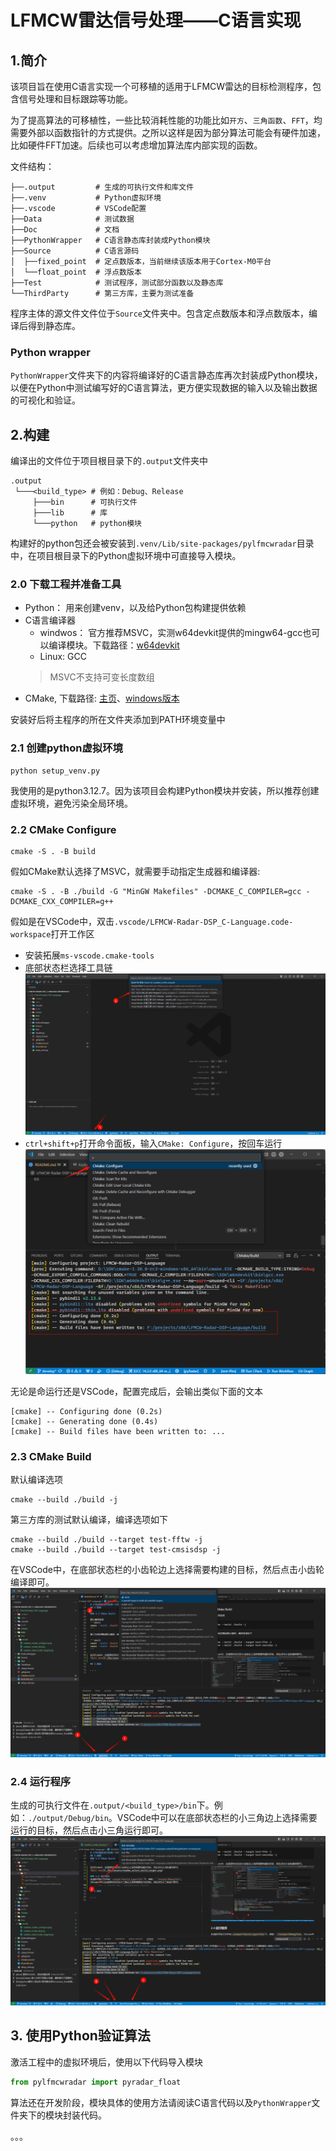 # LFMCW雷达信号处理——C语言实现

## 1.简介

该项目旨在使用C语言实现一个可移植的适用于LFMCW雷达的目标检测程序，包含信号处理和目标跟踪等功能。

为了提高算法的可移植性，一些比较消耗性能的功能比如`开方`、`三角函数`、`FFT`，均需要外部以函数指针的方式提供。之所以这样是因为部分算法可能会有硬件加速，比如硬件FFT加速。后续也可以考虑增加算法库内部实现的函数。


文件结构：
```
├──.output         # 生成的可执行文件和库文件
├──.venv           # Python虚拟环境
├──.vscode         # VSCode配置
├──Data            # 测试数据
├──Doc             # 文档
├──PythonWrapper   # C语言静态库封装成Python模块
├──Source          # C语言源码
│  ├──fixed_point  # 定点数版本，当前继续该版本用于Cortex-M0平台
│  └──float_point  # 浮点数版本
├──Test            # 测试程序，测试部分函数以及静态库
└──ThirdParty      # 第三方库，主要为测试准备
```

程序主体的源文件文件位于`Source`文件夹中。包含定点数版本和浮点数版本，编译后得到静态库。

### Python wrapper

`PythonWrapper`文件夹下的内容将编译好的C语言静态库再次封装成Python模块，以便在Python中测试编写好的C语言算法，更方便实现数据的输入以及输出数据的可视化和验证。


## 2.构建

编译出的文件位于项目根目录下的`.output`文件夹中
```
.output
 └───<build_type> # 例如：Debug、Release
     ├───bin      # 可执行文件
     ├───lib      # 库
     └───python   # python模块
```

构建好的python包还会被安装到`.venv/Lib/site-packages/pylfmcwradar`目录中，在项目根目录下的Python虚拟环境中可直接导入模块。

### 2.0 下载工程并准备工具

- Python： 用来创建venv，以及给Python包构建提供依赖
- C语言编译器
  + windwos： 官方推荐MSVC，实测w64devkit提供的mingw64-gcc也可以编译模块。下载路径：[w64devkit](https://github.com/skeeto/w64devkit/releases/download/v2.0.0/w64devkit-x64-2.0.0.exe)
  + Linux: GCC
  > MSVC不支持可变长度数组
- CMake, 下载路径: [主页](https://cmake.org/download/)、[windows版本](https://github.com/Kitware/CMake/releases/download/v3.31.0-rc2/cmake-3.31.0-rc2-windows-x86_64.msi)

安装好后将主程序的所在文件夹添加到PATH环境变量中

### 2.1 创建python虚拟环境

```shell
python setup_venv.py
```

我使用的是python3.12.7。因为该项目会构建Python模块并安装，所以推荐创建虚拟环境，避免污染全局环境。


### 2.2 CMake Configure

```shell
cmake -S . -B build
```
假如CMake默认选择了MSVC，就需要手动指定生成器和编译器:
```shell
cmake -S . -B ./build -G "MinGW Makefiles" -DCMAKE_C_COMPILER=gcc -DCMAKE_CXX_COMPILER=g++
```

假如是在VSCode中，双击`.vscode/LFMCW-Radar-DSP_C-Language.code-workspace`打开工作区
- 安装拓展`ms-vscode.cmake-tools`
- 底部状态栏选择工具链
  ![alt text](./Doc/assets/readme_cmake_kit.png)
- `ctrl+shift+p`打开命令面板，输入`CMake: Configure`，按回车运行
  ![alt text](./Doc/assets/readme_cmake_configure.png)

无论是命运行还是VSCode，配置完成后，会输出类似下面的文本
```
[cmake] -- Configuring done (0.2s)
[cmake] -- Generating done (0.4s)
[cmake] -- Build files have been written to: ...
```

### 2.3 CMake Build

默认编译选项
```shell
cmake --build ./build -j
```

第三方库的测试默认编译，编译选项如下

```shell
cmake --build ./build --target test-fftw -j
cmake --build ./build --target test-cmsisdsp -j
```

在VSCode中，在底部状态栏的小齿轮边上选择需要构建的目标，然后点击小齿轮编译即可。
![alt text](./Doc/assets/readme_select_build_target.png)

### 2.4 运行程序
生成的可执行文件在`.output/<build_type>/bin`下。例如：`./output/Debug/bin`。VSCode中可以在底部状态栏的小三角边上选择需要运行的目标，然后点击小三角运行即可。
![alt text](./Doc/assets/readme_cmake_launch.png)

## 3. 使用Python验证算法

激活工程中的虚拟环境后，使用以下代码导入模块

```python
from pylfmcwradar import pyradar_float
```

算法还在开发阶段，模块具体的使用方法请阅读C语言代码以及`PythonWrapper`文件夹下的模块封装代码。

。。。
